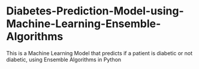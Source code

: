# Diabetes-Prediction-Model-using-Machine-Learning-Ensemble-Algorithms
This is a Machine Learning Model that predicts if a patient is diabetic or not diabetic, using Ensemble Algorithms in Python

